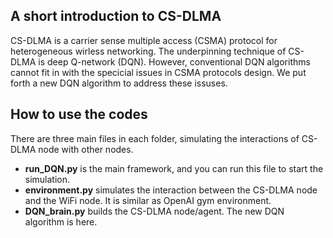 ## A short introduction to CS-DLMA
CS-DLMA is a carrier sense multiple access (CSMA) protocol for heterogeneous wirless networking. The underpinning technique of CS-DLMA is deep Q-network (DQN). However, conventional DQN algorithms cannot fit in with the specicial issues in CSMA protocols design. We put forth a new DQN algorithm to address these issuses. 

## How to use the codes
There are three main files in each folder, simulating the interactions of CS-DLMA node with other nodes.
- **run_DQN.py** is the main framework, and you can run this file to start the simulation. 
- **environment.py** simulates the interaction between the CS-DLMA node and the WiFi node. It is similar as OpenAI gym environment.
- **DQN_brain.py** builds the CS-DLMA node/agent. The new DQN algorithm is here. 

